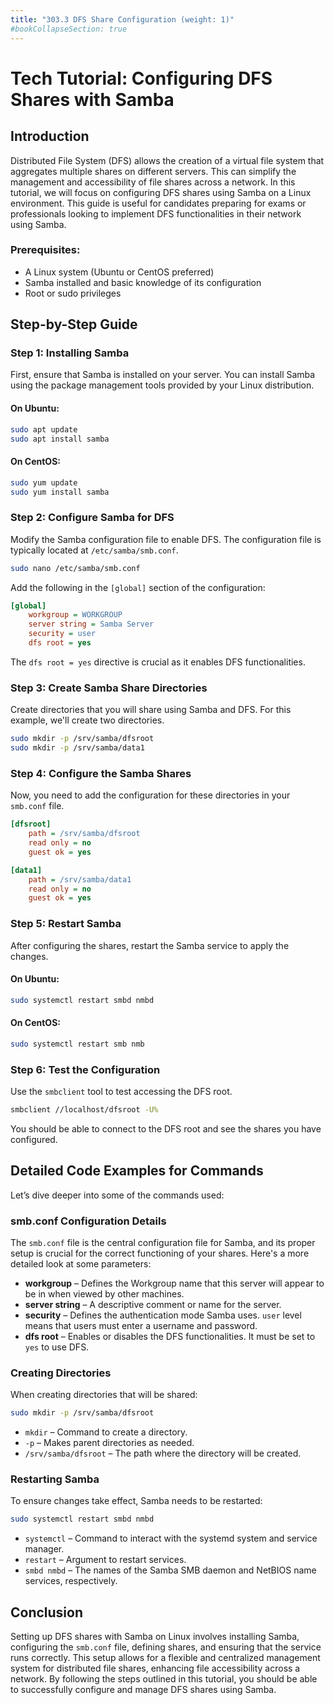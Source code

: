 ```yaml
---
title: "303.3 DFS Share Configuration (weight: 1)"
#bookCollapseSection: true
---
```


# Tech Tutorial: Configuring DFS Shares with Samba

## Introduction

Distributed File System (DFS) allows the creation of a virtual file system that aggregates multiple shares on different servers. This can simplify the management and accessibility of file shares across a network. In this tutorial, we will focus on configuring DFS shares using Samba on a Linux environment. This guide is useful for candidates preparing for exams or professionals looking to implement DFS functionalities in their network using Samba.

### Prerequisites:

- A Linux system (Ubuntu or CentOS preferred)
- Samba installed and basic knowledge of its configuration
- Root or sudo privileges

## Step-by-Step Guide

### Step 1: Installing Samba

First, ensure that Samba is installed on your server. You can install Samba using the package management tools provided by your Linux distribution.

#### On Ubuntu:

```bash
sudo apt update
sudo apt install samba
```

#### On CentOS:

```bash
sudo yum update
sudo yum install samba
```

### Step 2: Configure Samba for DFS

Modify the Samba configuration file to enable DFS. The configuration file is typically located at `/etc/samba/smb.conf`.

```bash
sudo nano /etc/samba/smb.conf
```

Add the following in the `[global]` section of the configuration:

```ini
[global]
    workgroup = WORKGROUP
    server string = Samba Server
    security = user
    dfs root = yes
```

The `dfs root = yes` directive is crucial as it enables DFS functionalities.

### Step 3: Create Samba Share Directories

Create directories that you will share using Samba and DFS. For this example, we'll create two directories.

```bash
sudo mkdir -p /srv/samba/dfsroot
sudo mkdir -p /srv/samba/data1
```

### Step 4: Configure the Samba Shares

Now, you need to add the configuration for these directories in your `smb.conf` file.

```ini
[dfsroot]
    path = /srv/samba/dfsroot
    read only = no
    guest ok = yes

[data1]
    path = /srv/samba/data1
    read only = no
    guest ok = yes
```

### Step 5: Restart Samba

After configuring the shares, restart the Samba service to apply the changes.

#### On Ubuntu:

```bash
sudo systemctl restart smbd nmbd
```

#### On CentOS:

```bash
sudo systemctl restart smb nmb
```

### Step 6: Test the Configuration

Use the `smbclient` tool to test accessing the DFS root.

```bash
smbclient //localhost/dfsroot -U%
```

You should be able to connect to the DFS root and see the shares you have configured.

## Detailed Code Examples for Commands

Let’s dive deeper into some of the commands used:

### smb.conf Configuration Details

The `smb.conf` file is the central configuration file for Samba, and its proper setup is crucial for the correct functioning of your shares. Here's a more detailed look at some parameters:

- **workgroup** – Defines the Workgroup name that this server will appear to be in when viewed by other machines.
- **server string** – A descriptive comment or name for the server.
- **security** – Defines the authentication mode Samba uses. `user` level means that users must enter a username and password.
- **dfs root** – Enables or disables the DFS functionalities. It must be set to `yes` to use DFS.

### Creating Directories

When creating directories that will be shared:

```bash
sudo mkdir -p /srv/samba/dfsroot
```

- `mkdir` – Command to create a directory.
- `-p` – Makes parent directories as needed.
- `/srv/samba/dfsroot` – The path where the directory will be created.

### Restarting Samba

To ensure changes take effect, Samba needs to be restarted:

```bash
sudo systemctl restart smbd nmbd
```

- `systemctl` – Command to interact with the systemd system and service manager.
- `restart` – Argument to restart services.
- `smbd nmbd` – The names of the Samba SMB daemon and NetBIOS name services, respectively.

## Conclusion

Setting up DFS shares with Samba on Linux involves installing Samba, configuring the `smb.conf` file, defining shares, and ensuring that the service runs correctly. This setup allows for a flexible and centralized management system for distributed file shares, enhancing file accessibility across a network. By following the steps outlined in this tutorial, you should be able to successfully configure and manage DFS shares using Samba.